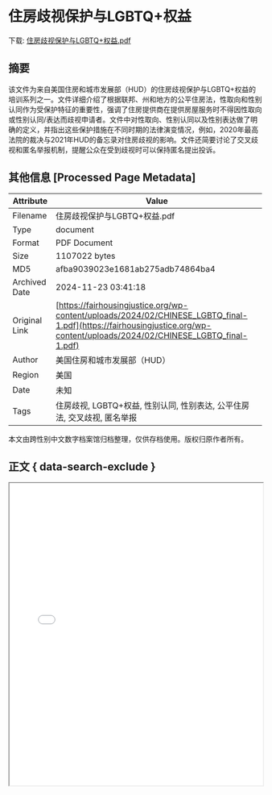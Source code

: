 # 住房歧视保护与LGBTQ+权益

<!-- tcd_download_link -->
下载: <a href="../住房歧视保护与LGBTQ+权益.pdf" download>住房歧视保护与LGBTQ+权益.pdf</a>
<!-- tcd_download_link_end -->

## 摘要

<!-- tcd_abstract -->
该文件为来自美国住房和城市发展部（HUD）的住房歧视保护与LGBTQ+权益的培训系列之一。文件详细介绍了根据联邦、州和地方的公平住房法，性取向和性别认同作为受保护特征的重要性，强调了住房提供商在提供房屋服务时不得因性取向或性别认同/表达而歧视申请者。文件中对性取向、性别认同以及性别表达做了明确的定义，并指出这些保护措施在不同时期的法律演变情况，例如，2020年最高法院的裁决与2021年HUD的备忘录对住房歧视的影响。文件还简要讨论了交叉歧视和匿名举报机制，提醒公众在受到歧视时可以保持匿名提出投诉。

<!-- tcd_abstract_end -->

## 其他信息 [Processed Page Metadata]

| Attribute       | Value                                  |
|-----------------|----------------------------------------|
| Filename        | 住房歧视保护与LGBTQ+权益.pdf                             |
| Type            | document                                 |
| Format          | PDF Document                               |
| Size            | 1107022 bytes                           |
| MD5             | afba9039023e1681ab275adb74864ba4                                  |
| Archived Date   | 2024-11-23 03:41:18                             |
| Original Link   | [https://fairhousingjustice.org/wp-content/uploads/2024/02/CHINESE_LGBTQ_final-1.pdf](https://fairhousingjustice.org/wp-content/uploads/2024/02/CHINESE_LGBTQ_final-1.pdf)                         |
| Author          | 美国住房和城市发展部（HUD）                               |
| Region          | 美国                               |
| Date            | 未知                                 |
| Tags            | 住房歧视, LGBTQ+权益, 性别认同, 性别表达, 公平住房法, 交叉歧视, 匿名举报                                 |

本文由跨性别中文数字档案馆归档整理，仅供存档使用。版权归原作者所有。


## 正文 { data-search-exclude }

<!-- tcd_main_text -->
<iframe src="../住房歧视保护与LGBTQ+权益.pdf" width="100%" height="600px">
    <p>无法显示PDF，请下载查看。</p>
</iframe>
<!-- tcd_main_text_end -->

